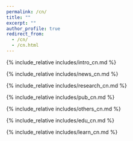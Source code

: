 ```yaml
---
permalink: /cn/
title: ""
excerpt: ""
author_profile: true
redirect_from: 
  - /cn/
  - /cn.html
---
```


<span class='anchor' id='about-me'></span>
{% include_relative includes/intro_cn.md %}

{% include_relative includes/news_cn.md %}

{% include_relative includes/research_cn.md %}

{% include_relative includes/pub_cn.md %}

{% include_relative includes/others_cn.md %}

{% include_relative includes/edu_cn.md %}

{% include_relative includes/learn_cn.md %}

